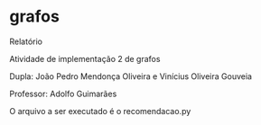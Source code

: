 # grafos
Relatório

Atividade de implementação 2 de grafos

Dupla: João Pedro Mendonça Oliveira e Vinícius Oliveira Gouveia

Professor: Adolfo Guimarães

O arquivo a ser executado é o recomendacao.py
